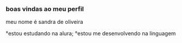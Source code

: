 ### boas vindas ao meu perfil 

meu nome é sandra de oliveira

 °estou estudando na alura;
 °estou me desenvolvendo na linguagem 
